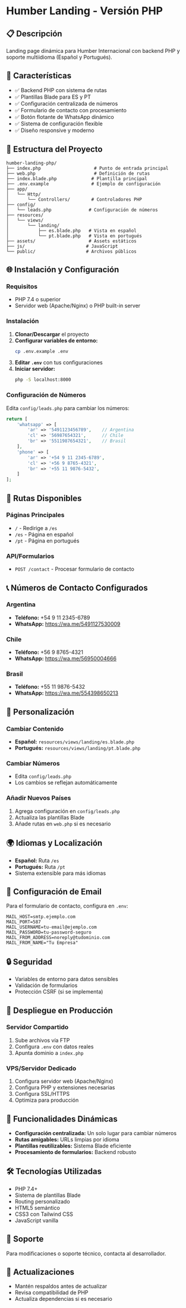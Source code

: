 # Humber Landing - Versión PHP

## 📋 Descripción
Landing page dinámica para Humber Internacional con backend PHP y soporte multiidioma (Español y Portugués).

## 🚀 Características
- ✅ Backend PHP con sistema de rutas
- ✅ Plantillas Blade para ES y PT
- ✅ Configuración centralizada de números
- ✅ Formulario de contacto con procesamiento
- ✅ Botón flotante de WhatsApp dinámico
- ✅ Sistema de configuración flexible
- ✅ Diseño responsive y moderno

## 📁 Estructura del Proyecto
```
humber-landing-php/
├── index.php                    # Punto de entrada principal
├── web.php                      # Definición de rutas
├── index.blade.php             # Plantilla principal
├── .env.example                # Ejemplo de configuración
├── app/
│   └── Http/
│       └── Controllers/        # Controladores PHP
├── config/
│   └── leads.php              # Configuración de números
├── resources/
│   └── views/
│       └── landing/
│           ├── es.blade.php   # Vista en español
│           └── pt.blade.php   # Vista en portugués
├── assets/                    # Assets estáticos
├── js/                       # JavaScript
└── public/                   # Archivos públicos
```

## 🌐 Instalación y Configuración

### Requisitos
- PHP 7.4 o superior
- Servidor web (Apache/Nginx) o PHP built-in server

### Instalación
1. **Clonar/Descargar** el proyecto
2. **Configurar variables de entorno:**
   ```bash
   cp .env.example .env
   ```
3. **Editar `.env`** con tus configuraciones
4. **Iniciar servidor:**
   ```bash
   php -S localhost:8000
   ```

### Configuración de Números
Edita `config/leads.php` para cambiar los números:
```php
return [
    'whatsapp' => [
        'ar' => '5491123456789',    // Argentina
        'cl' => '56987654321',      // Chile  
        'br' => '5511987654321',    // Brasil
    ],
    'phone' => [
        'ar' => '+54 9 11 2345-6789',
        'cl' => '+56 9 8765-4321', 
        'br' => '+55 11 9876-5432',
    ]
];
```

## 🔧 Rutas Disponibles

### Páginas Principales
- `/` - Redirige a `/es`
- `/es` - Página en español
- `/pt` - Página en portugués

### API/Formularios
- `POST /contact` - Procesar formulario de contacto

## 📞 Números de Contacto Configurados

### Argentina
- **Teléfono:** +54 9 11 2345-6789
- **WhatsApp:** https://wa.me/5491127530009

### Chile  
- **Teléfono:** +56 9 8765-4321
- **WhatsApp:** https://wa.me/56950004666

### Brasil
- **Teléfono:** +55 11 9876-5432
- **WhatsApp:** https://wa.me/554398650213

## 🎨 Personalización

### Cambiar Contenido
- **Español:** `resources/views/landing/es.blade.php`
- **Portugués:** `resources/views/landing/pt.blade.php`

### Cambiar Números
- Edita `config/leads.php`
- Los cambios se reflejan automáticamente

### Añadir Nuevos Países
1. Agrega configuración en `config/leads.php`
2. Actualiza las plantillas Blade
3. Añade rutas en `web.php` si es necesario

## 🌍 Idiomas y Localización
- **Español:** Ruta `/es`
- **Portugués:** Ruta `/pt`
- Sistema extensible para más idiomas

## 📧 Configuración de Email
Para el formulario de contacto, configura en `.env`:
```env
MAIL_HOST=smtp.ejemplo.com
MAIL_PORT=587
MAIL_USERNAME=tu-email@ejemplo.com
MAIL_PASSWORD=tu-password-seguro
MAIL_FROM_ADDRESS=noreply@tudominio.com
MAIL_FROM_NAME="Tu Empresa"
```

## 🔒 Seguridad
- Variables de entorno para datos sensibles
- Validación de formularios
- Protección CSRF (si se implementa)

## 🚀 Despliegue en Producción

### Servidor Compartido
1. Sube archivos vía FTP
2. Configura `.env` con datos reales
3. Apunta dominio a `index.php`

### VPS/Servidor Dedicado
1. Configura servidor web (Apache/Nginx)
2. Configura PHP y extensiones necesarias
3. Configura SSL/HTTPS
4. Optimiza para producción

## 📱 Funcionalidades Dinámicas
- **Configuración centralizada:** Un solo lugar para cambiar números
- **Rutas amigables:** URLs limpias por idioma
- **Plantillas reutilizables:** Sistema Blade eficiente
- **Procesamiento de formularios:** Backend robusto

## 🛠️ Tecnologías Utilizadas
- PHP 7.4+
- Sistema de plantillas Blade
- Routing personalizado
- HTML5 semántico
- CSS3 con Tailwind CSS
- JavaScript vanilla

## 📧 Soporte
Para modificaciones o soporte técnico, contacta al desarrollador.

## 🔄 Actualizaciones
- Mantén respaldos antes de actualizar
- Revisa compatibilidad de PHP
- Actualiza dependencias si es necesario